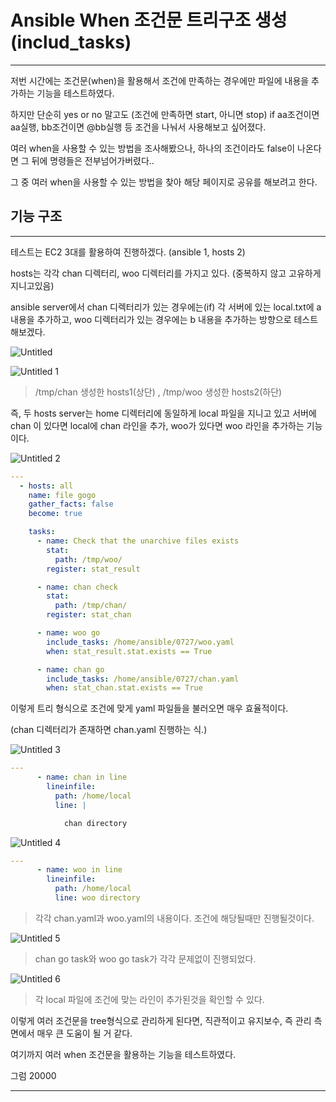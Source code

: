 # Ansible When 조건문 트리구조 생성(includ_tasks)

---

저번 시간에는 조건문(when)을 활용해서 조건에 만족하는 경우에만 파일에 내용을 추가하는 기능을 테스트하였다.

하지만 단순히 yes or no 말고도 (조건에 만족하면 start, 아니면 stop) if aa조건이면 aa실행, bb조건이면 @bb실행 등 조건을 나눠서 사용해보고 싶어졌다.

여러 when을 사용할 수 있는 방법을 조사해봤으나, 하나의 조건이라도 false이 나온다면 그 뒤에 명령들은 전부넘어가버렸다..

그 중 여러 when을 사용할 수 있는 방법을 찾아 해당 페이지로 공유를 해보려고 한다.

## 기능 구조

---

테스트는 EC2 3대를 활용하여 진행하겠다. (ansible 1, hosts 2)

hosts는 각각 chan 디렉터리, woo 디렉터리를 가지고 있다. (중복하지 않고 고유하게 지니고있음)

ansible server에서 chan 디렉터리가 있는 경우에는(if) 각 서버에 있는 local.txt에 a 내용을 추가하고, woo 디렉터리가 있는 경우에는 b 내용을 추가하는 방향으로 테스트해보겠다.

![Untitled](https://user-images.githubusercontent.com/84123877/181406169-38412387-82e8-4b7a-861c-41574f04314b.png)

![Untitled 1](https://user-images.githubusercontent.com/84123877/181406157-663f7d8c-df9d-43a8-b7b0-3d0f86c1c5be.png)

> /tmp/chan 생성한 hosts1(상단) , /tmp/woo 생성한 hosts2(하단)
> 

즉, 두 hosts server는 home 디렉터리에 동일하게 local 파일을 지니고 있고 서버에 chan 이 있다면 local에 chan 라인을 추가, woo가 있다면 woo 라인을 추가하는 기능이다.

![Untitled 2](https://user-images.githubusercontent.com/84123877/181406160-2419d7b3-0862-430a-b7d5-a642d69c044f.png)

```yaml
---
  - hosts: all
    name: file gogo
    gather_facts: false
    become: true

    tasks:
      - name: Check that the unarchive files exists
        stat:
          path: /tmp/woo/
        register: stat_result

      - name: chan check
        stat:
          path: /tmp/chan/
        register: stat_chan

      - name: woo go
        include_tasks: /home/ansible/0727/woo.yaml
        when: stat_result.stat.exists == True

      - name: chan go
        include_tasks: /home/ansible/0727/chan.yaml
        when: stat_chan.stat.exists == True
```

이렇게 트리 형식으로 조건에 맞게 yaml 파일들을 불러오면 매우 효율적이다.

(chan 디렉터리가 존재하면 chan.yaml 진행하는 식.)

![Untitled 3](https://user-images.githubusercontent.com/84123877/181406162-f00798fa-fa52-4ce6-85dd-ff67ff62f7a9.png)

```yaml
---
      - name: chan in line
        lineinfile:
          path: /home/local
          line: |

            chan directory
```

![Untitled 4](https://user-images.githubusercontent.com/84123877/181406163-158ce836-a01e-425a-bb3d-46da540080db.png)

```yaml
---
      - name: woo in line
        lineinfile:
          path: /home/local
          line: woo directory
```

> 각각 chan.yaml과 woo.yaml의 내용이다. 조건에 해당될때만 진행될것이다.
> 

![Untitled 5](https://user-images.githubusercontent.com/84123877/181406165-c0a1c323-c275-42b3-87dd-8df128f17390.png)

> chan go task와 woo go task가 각각 문제없이 진행되었다.
> 

![Untitled 6](https://user-images.githubusercontent.com/84123877/181406167-7f6eaee5-31cd-4803-b021-a8ab1a81b4b2.png)

> 각 local 파일에 조건에 맞는 라인이 추가된것을 확인할 수 있다.
> 

이렇게 여러 조건문을 tree형식으로 관리하게 된다면, 직관적이고 유지보수, 즉 관리 측면에서 매우 큰 도움이 될 거 같다.

여기까지 여러 when 조건문을 활용하는 기능을 테스트하였다.

그럼 20000

---
